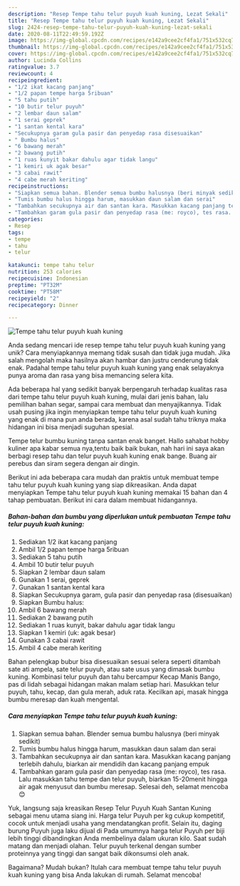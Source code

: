 ```yaml
---
description: "Resep Tempe tahu telur puyuh kuah kuning, Lezat Sekali"
title: "Resep Tempe tahu telur puyuh kuah kuning, Lezat Sekali"
slug: 2424-resep-tempe-tahu-telur-puyuh-kuah-kuning-lezat-sekali
date: 2020-08-11T22:49:59.192Z
image: https://img-global.cpcdn.com/recipes/e142a9cee2cf4fa1/751x532cq70/tempe-tahu-telur-puyuh-kuah-kuning-foto-resep-utama.jpg
thumbnail: https://img-global.cpcdn.com/recipes/e142a9cee2cf4fa1/751x532cq70/tempe-tahu-telur-puyuh-kuah-kuning-foto-resep-utama.jpg
cover: https://img-global.cpcdn.com/recipes/e142a9cee2cf4fa1/751x532cq70/tempe-tahu-telur-puyuh-kuah-kuning-foto-resep-utama.jpg
author: Lucinda Collins
ratingvalue: 3.7
reviewcount: 4
recipeingredient:
- "1/2 ikat kacang panjang"
- "1/2 papan tempe harga 5ribuan"
- "5 tahu putih"
- "10 butir telur puyuh"
- "2 lembar daun salam"
- "1 serai geprek"
- "1 santan kental kara"
- "Secukupnya garam gula pasir dan penyedap rasa disesuaikan"
- " Bumbu halus"
- "6 bawang merah"
- "2 bawang putih"
- "1 ruas kunyit bakar dahulu agar tidak langu"
- "1 kemiri uk agak besar"
- "3 cabai rawit"
- "4 cabe merah keriting"
recipeinstructions:
- "Siapkan semua bahan. Blender semua bumbu halusnya (beri minyak sedikit)"
- "Tumis bumbu halus hingga harum, masukkan daun salam dan serai"
- "Tambahkan secukupnya air dan santan kara. Masukkan kacang panjang terlebih dahulu, biarkan air mendidih dan kacang panjang empuk"
- "Tambahkan garam gula pasir dan penyedap rasa (me: royco), tes rasa. Lalu masukkan tahu tempe dan telur puyuh, biarkan 15-20menit hingga air agak menyusut dan bumbu meresap. Selesai deh, selamat mencoba 😊"
categories:
- Resep
tags:
- tempe
- tahu
- telur

katakunci: tempe tahu telur 
nutrition: 253 calories
recipecuisine: Indonesian
preptime: "PT32M"
cooktime: "PT58M"
recipeyield: "2"
recipecategory: Dinner

---
```



![Tempe tahu telur puyuh kuah kuning](https://img-global.cpcdn.com/recipes/e142a9cee2cf4fa1/751x532cq70/tempe-tahu-telur-puyuh-kuah-kuning-foto-resep-utama.jpg)

Anda sedang mencari ide resep tempe tahu telur puyuh kuah kuning yang unik? Cara menyiapkannya memang tidak susah dan tidak juga mudah. Jika salah mengolah maka hasilnya akan hambar dan justru cenderung tidak enak. Padahal tempe tahu telur puyuh kuah kuning yang enak selayaknya punya aroma dan rasa yang bisa memancing selera kita.

Ada beberapa hal yang sedikit banyak berpengaruh terhadap kualitas rasa dari tempe tahu telur puyuh kuah kuning, mulai dari jenis bahan, lalu pemilihan bahan segar, sampai cara membuat dan menyajikannya. Tidak usah pusing jika ingin menyiapkan tempe tahu telur puyuh kuah kuning yang enak di mana pun anda berada, karena asal sudah tahu triknya maka hidangan ini bisa menjadi suguhan spesial.

Tempe telur bumbu kuning tanpa santan enak banget. Hallo sahabat hobby kuliner apa kabar semua nya,tentu baik baik bukan, nah hari ini saya akan berbagi resep tahu dan telur puyuh kuah kuning enak bange. Buang air perebus dan siram segera dengan air dingin.


Berikut ini ada beberapa cara mudah dan praktis untuk membuat tempe tahu telur puyuh kuah kuning yang siap dikreasikan. Anda dapat menyiapkan Tempe tahu telur puyuh kuah kuning memakai 15 bahan dan 4 tahap pembuatan. Berikut ini cara dalam membuat hidangannya.

<!--inarticleads1-->

##### Bahan-bahan dan bumbu yang diperlukan untuk pembuatan Tempe tahu telur puyuh kuah kuning:

1. Sediakan 1/2 ikat kacang panjang
1. Ambil 1/2 papan tempe harga 5ribuan
1. Sediakan 5 tahu putih
1. Ambil 10 butir telur puyuh
1. Siapkan 2 lembar daun salam
1. Gunakan 1 serai, geprek
1. Gunakan 1 santan kental kara
1. Siapkan Secukupnya garam, gula pasir dan penyedap rasa (disesuaikan)
1. Siapkan  Bumbu halus:
1. Ambil 6 bawang merah
1. Sediakan 2 bawang putih
1. Sediakan 1 ruas kunyit, bakar dahulu agar tidak langu
1. Siapkan 1 kemiri (uk: agak besar)
1. Gunakan 3 cabai rawit
1. Ambil 4 cabe merah keriting


Bahan pelengkap bubur bisa disesuaikan sesuai selera seperti ditambah sate ati ampela, sate telur puyuh, atau sate usus yang dimasak bumbu kuning. Kombinasi telur puyuh dan tahu bercampur Kecap Manis Bango, pas di lidah sebagai hidangan makan malam setiap hari. Masukkan telur puyuh, tahu, kecap, dan gula merah, aduk rata. Kecilkan api, masak hingga bumbu meresap dan kuah mengental. 

<!--inarticleads2-->

##### Cara menyiapkan Tempe tahu telur puyuh kuah kuning:

1. Siapkan semua bahan. Blender semua bumbu halusnya (beri minyak sedikit)
1. Tumis bumbu halus hingga harum, masukkan daun salam dan serai
1. Tambahkan secukupnya air dan santan kara. Masukkan kacang panjang terlebih dahulu, biarkan air mendidih dan kacang panjang empuk
1. Tambahkan garam gula pasir dan penyedap rasa (me: royco), tes rasa. Lalu masukkan tahu tempe dan telur puyuh, biarkan 15-20menit hingga air agak menyusut dan bumbu meresap. Selesai deh, selamat mencoba 😊


Yuk, langsung saja kreasikan Resep Telur Puyuh Kuah Santan Kuning sebagai menu utama siang ini. Harga telur Puyuh per kg cukup kompetitif, cocok untuk menjadi usaha yang mendatangkan profit. Selain itu, daging burung Puyuh juga laku dijual di Pada umumnya harga telur Puyuh per biji lebih tinggi dibandingkan Anda membelinya dalam ukuran kilo. Saat sudah matang dan menjadi olahan. Telur puyuh terkenal dengan sumber proteinnya yang tinggi dan sangat baik dikonsumsi oleh anak. 

Bagaimana? Mudah bukan? Itulah cara membuat tempe tahu telur puyuh kuah kuning yang bisa Anda lakukan di rumah. Selamat mencoba!
